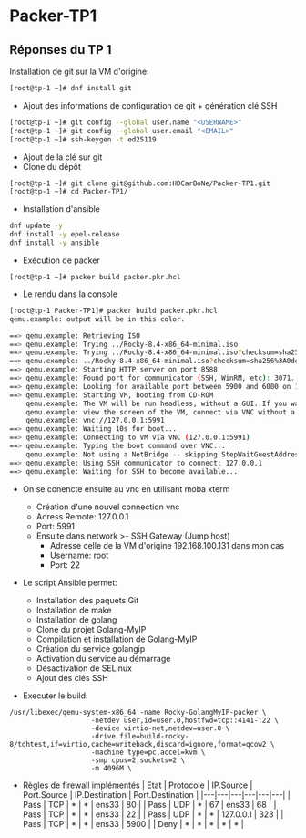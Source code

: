 # Packer-TP1
## Réponses du TP 1

Installation de git sur la VM d'origine:
```bash
[root@tp-1 ~]# dnf install git
```
* Ajout des informations de configuration de git + génération clé SSH
```bash
[root@tp-1 ~]# git config --global user.name "<USERNAME>"
[root@tp-1 ~]# git config --global user.email "<EMAIL>"
[root@tp-1 ~]# ssh-keygen -t ed25119
```
* Ajout de la clé sur git
* Clone du dépôt
```bash
[root@tp-1 ~]# git clone git@github.com:HDCarBoNe/Packer-TP1.git
[root@tp-1 ~]# cd Packer-TP1/
```

* Installation d'ansible
```bash
dnf update -y
dnf install -y epel-release
dnf install -y ansible
```
* Exécution de packer
```
[root@tp-1 ~]# packer build packer.pkr.hcl
```
* Le rendu dans la console
``` bash
[root@tp-1 Packer-TP1]# packer build packer.pkr.hcl
qemu.example: output will be in this color.

==> qemu.example: Retrieving ISO
==> qemu.example: Trying ../Rocky-8.4-x86_64-minimal.iso
==> qemu.example: Trying ../Rocky-8.4-x86_64-minimal.iso?checksum=sha256%3A0de5f12eba93e00fefc06c                                                             db0aa4389a0972a4212977362ea18bde46a1a1aa4f
==> qemu.example: ../Rocky-8.4-x86_64-minimal.iso?checksum=sha256%3A0de5f12eba93e00fefc06cdb0aa43                                                             89a0972a4212977362ea18bde46a1a1aa4f => /root/Rocky-8.4-x86_64-minimal.iso
==> qemu.example: Starting HTTP server on port 8588
==> qemu.example: Found port for communicator (SSH, WinRM, etc): 3071.
==> qemu.example: Looking for available port between 5900 and 6000 on 127.0.0.1
==> qemu.example: Starting VM, booting from CD-ROM
    qemu.example: The VM will be run headless, without a GUI. If you want to
    qemu.example: view the screen of the VM, connect via VNC without a password to
    qemu.example: vnc://127.0.0.1:5991
==> qemu.example: Waiting 10s for boot...
==> qemu.example: Connecting to VM via VNC (127.0.0.1:5991)
==> qemu.example: Typing the boot command over VNC...
    qemu.example: Not using a NetBridge -- skipping StepWaitGuestAddress
==> qemu.example: Using SSH communicator to connect: 127.0.0.1
==> qemu.example: Waiting for SSH to become available...
```

* On se conencte ensuite au vnc en utilisant moba xterm
  - Création d'une nouvel connection vnc
  - Adress Remote: 127.0.0.1
  - Port: 5991
  - Ensuite dans network >- SSH Gateway (Jump host)
    - Adresse celle de la VM d'origine 192.168.100.131 dans mon cas
    - Username: root
    - Port: 22
* Le script Ansible permet:
  - Installation des paquets Git
  - Installation de make 
  - Installation de golang 
  - Clone du projet Golang-MyIP
  - Compilation et installation de Golang-MyIP
  - Création du service golangip
  - Activation du service au démarrage
  - Désactivation de SELinux
  - Ajout des clés SSH

* Executer le build:
```
/usr/libexec/qemu-system-x86_64 -name Rocky-GolangMyIP-packer \
                    -netdev user,id=user.0,hostfwd=tcp::4141-:22 \
                    -device virtio-net,netdev=user.0 \
                    -drive file=build-rocky-8/tdhtest,if=virtio,cache=writeback,discard=ignore,format=qcow2 \
                    -machine type=pc,accel=kvm \
                    -smp cpus=2,sockets=2 \
                    -m 4096M \
```


* Règles de firewall implémentés
| Etat | Protocole | IP.Source | Port.Source | IP.Destination | Port.Destination |
|---|---|---|---|---|---|
| Pass | TCP | * | * | ens33 | 80 |
| Pass | UDP | * | 67 | ens33 | 68 |
| Pass | TCP | * | * | ens33 | 22 |
| Pass | UDP | * | * | 127.0.0.1 | 323 |
| Pass | TCP | * | * | ens33 | 5900 |
| Deny | * | * | * | * | * |
